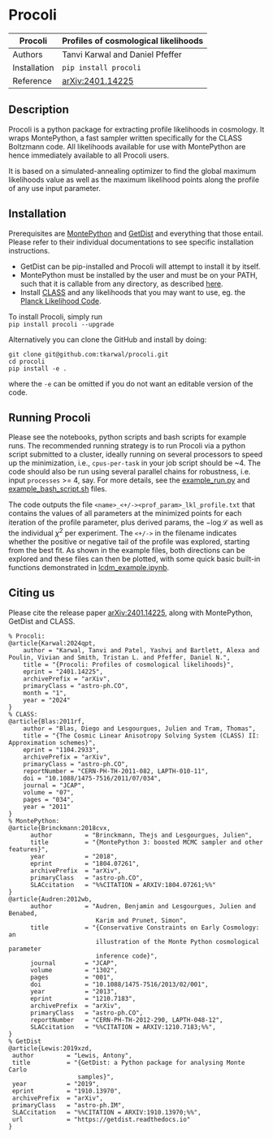 # Procoli


| Procoli        | Profiles of cosmological likelihoods                 |
|----------------|------------------------------------------------------|
| Authors        | Tanvi Karwal and Daniel Pfeffer                      |
| Installation   | `pip install procoli`                                |
| Reference      | [arXiv:2401.14225](https://arxiv.org/abs/2401.14225) |


## Description 

Procoli is a python package for extracting profile likelihoods in cosmology. It wraps MontePython, a fast sampler written specifically for the CLASS Boltzmann code. All likelihoods available for use with MontePython are hence immediately available to all Procoli users. 

It is based on a simulated-annealing optimizer to find the global maximum likelihoods value as well as the maximum likelihood points along the profile of any use input parameter. 

## Installation 

Prerequisites are [MontePython](https://github.com/brinckmann/montepython_public) and [GetDist](https://getdist.readthedocs.io/en/latest/) and everything that those entail. Please refer to their individual documentations to see specific installation instructions.  
- GetDist can be pip-installed and Procoli will attempt to install it by itself. 
- MontePython must be installed by the user and must be on your PATH, such that it is callable from any directory, as described [here](https://github.com/brinckmann/montepython_public/blob/3.6/README.rst#the-montepython-part). 
- Install [CLASS](https://github.com/lesgourg/class_public) and any likelihoods that you may want to use, eg. the [Planck Likelihood Code](https://pla.esac.esa.int/pla/#home).

To install Procoli, simply run  
`pip install procoli --upgrade`

Alternatively you can clone the GitHub and install by doing:
```
git clone git@github.com:tkarwal/procoli.git
cd procoli
pip install -e .
```
where the `-e` can be omitted if you do not want an editable version of the code. 

## Running Procoli 

Please see the notebooks, python scripts and bash scripts for example runs. 
The recommended running strategy is to run Procoli via a python script submitted to a cluster, ideally running on several processors to speed up the minimization, i.e., `cpus-per-task` in your job script should be ~4. 
The code should also be run using several parallel chains for robustness, i.e. input `processes` >= 4, say.
For more details, see the [example_run.py](https://github.com/tkarwal/procoli/blob/main/example_run.py) and [example_bash_script.sh](https://github.com/tkarwal/procoli/blob/main/example_bash_script.sh) files. 

The code outputs the file `<name>_<+/-><prof_param>_lkl_profile.txt` that contains the values of all parameters at the minimized points for each iteration of the profile parameter, plus derived params, the $-\log \mathcal{L}$ as well as the individual $\chi^2$ per experiment. 
The `<+/->` in the filename indicates whether the positive or negative tail of the profile was explored, starting from the best fit. 
As shown in the example files, both directions can be explored and these files can then be plotted, with some quick basic built-in functions demonstrated in [lcdm_example.ipynb](https://github.com/tkarwal/procoli/blob/main/lcdm_example.ipynb). 

## Citing us

Please cite the release paper [arXiv:2401.14225](https://arxiv.org/abs/2401.14225), along with MontePython, GetDist and CLASS. 

```
% Procoli:
@article{Karwal:2024qpt,
    author = "Karwal, Tanvi and Patel, Yashvi and Bartlett, Alexa and Poulin, Vivian and Smith, Tristan L. and Pfeffer, Daniel N.",
    title = "{Procoli: Profiles of cosmological likelihoods}",
    eprint = "2401.14225",
    archivePrefix = "arXiv",
    primaryClass = "astro-ph.CO",
    month = "1",
    year = "2024"
}
% CLASS:
@article{Blas:2011rf,
    author = "Blas, Diego and Lesgourgues, Julien and Tram, Thomas",
    title = "{The Cosmic Linear Anisotropy Solving System (CLASS) II: Approximation schemes}",
    eprint = "1104.2933",
    archivePrefix = "arXiv",
    primaryClass = "astro-ph.CO",
    reportNumber = "CERN-PH-TH-2011-082, LAPTH-010-11",
    doi = "10.1088/1475-7516/2011/07/034",
    journal = "JCAP",
    volume = "07",
    pages = "034",
    year = "2011"
}
% MontePython:
@article{Brinckmann:2018cvx,
      author         = "Brinckmann, Thejs and Lesgourgues, Julien",
      title          = "{MontePython 3: boosted MCMC sampler and other features}",
      year           = "2018",
      eprint         = "1804.07261",
      archivePrefix  = "arXiv",
      primaryClass   = "astro-ph.CO",
      SLACcitation   = "%%CITATION = ARXIV:1804.07261;%%"
}
@article{Audren:2012wb,
      author         = "Audren, Benjamin and Lesgourgues, Julien and Benabed,
                        Karim and Prunet, Simon",
      title          = "{Conservative Constraints on Early Cosmology: an
                        illustration of the Monte Python cosmological parameter
                        inference code}",
      journal        = "JCAP",
      volume         = "1302",
      pages          = "001",
      doi            = "10.1088/1475-7516/2013/02/001",
      year           = "2013",
      eprint         = "1210.7183",
      archivePrefix  = "arXiv",
      primaryClass   = "astro-ph.CO",
      reportNumber   = "CERN-PH-TH-2012-290, LAPTH-048-12",
      SLACcitation   = "%%CITATION = ARXIV:1210.7183;%%",
}
% GetDist
@article{Lewis:2019xzd,
 author         = "Lewis, Antony",
 title          = "{GetDist: a Python package for analysing Monte Carlo
                   samples}",
 year           = "2019",
 eprint         = "1910.13970",
 archivePrefix  = "arXiv",
 primaryClass   = "astro-ph.IM",
 SLACcitation   = "%%CITATION = ARXIV:1910.13970;%%",
 url            = "https://getdist.readthedocs.io"
}
```


